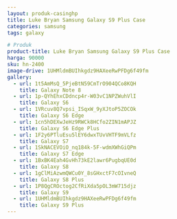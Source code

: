```yaml
---
layout: produk-casinghp
title: Luke Bryan Samsung Galaxy S9 Plus Case
categories: samsung
tags: galaxy

# Produk
product-title: Luke Bryan Samsung Galaxy S9 Plus Case
harga: 90000
sku: hn-2400
image-drive: 1UHMldmBUIhkgdz9HAXeeRwPFDg6f49fm
gallery:
  - url: 1t5AmMsQ_5PjeBtN59CmTrO904QCo8KQH
    title: Galaxy Note 8
  - url: 1p-QYhEhxCDdncp4r-W03vC1NPZWuhVlI
    title: Galaxy S6
  - url: 1VRcuv8Q7vpsi_ISqxW_9yXJtoP5ZOCOk
    title: Galaxy S6 Edge
  - url: 1cn5hDEXwJeHz9RWCk8HCfo2ZIN1mAPJZ
    title: Galaxy S6 Edge Plus
  - url: 1F2y6PTluEsu5lEY6dwxTUvVHTF9mVLfz
    title: Galaxy S7
  - url: 1SkNACEVOiO_nq184k-5F-wdmXWhGiQPm
    title: Galaxy S7 Edge
  - url: 1BxBK4Eah4GvHh73kE2lawr6PugbqUE0d
    title: Galaxy S8
  - url: 1gClMiAzwmQWCu0Y_8sGHxctF7cOIvneQ
    title: Galaxy S8 Plus
  - url: 1P8QgCROctog2CfRiXda5pOL3mW715djz
    title: Galaxy S9
  - url: 1UHMldmBUIhkgdz9HAXeeRwPFDg6f49fm
    title: Galaxy S9 Plus
---
```

